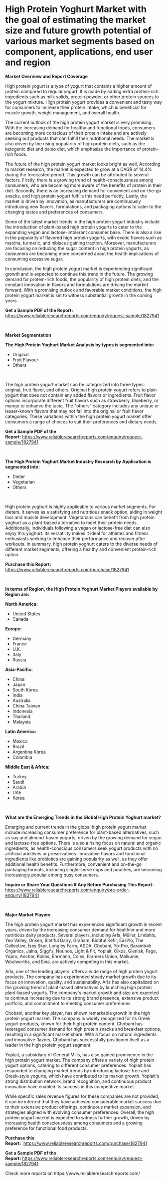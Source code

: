 <p><h1>High Protein Yoghurt Market with the goal of estimating the market size and future growth potential of various market segments based on component, applications, end user and region</h1></p><p><strong>Market Overview and Report Coverage</strong></p>
<p><p>High protein yogurt is a type of yogurt that contains a higher amount of protein compared to regular yogurt. It is made by adding extra protein-rich ingredients such as milk solids, protein powder, or other protein sources to the yogurt mixture. High protein yogurt provides a convenient and tasty way for consumers to increase their protein intake, which is beneficial for muscle growth, weight management, and overall health.</p><p>The current outlook of the high protein yogurt market is very promising. With the increasing demand for healthy and functional foods, consumers are becoming more conscious of their protein intake and are actively seeking out products that can fulfill their nutritional needs. The market is also driven by the rising popularity of high protein diets, such as the ketogenic diet and paleo diet, which emphasize the importance of protein-rich foods.</p><p>The future of the high protein yogurt market looks bright as well. According to market research, the market is expected to grow at a CAGR of 14.4% during the forecasted period. This growth can be attributed to several factors. Firstly, there is a growing trend of health-consciousness among consumers, who are becoming more aware of the benefits of protein in their diet. Secondly, there is an increasing demand for convenient and on-the-go snacks, and high protein yogurt fulfills this need perfectly. Lastly, the market is driven by innovation, as manufacturers are continuously introducing new flavors, formulations, and packaging options to cater to the changing tastes and preferences of consumers.</p><p>Some of the latest market trends in the high protein yogurt industry include the introduction of plant-based high protein yogurts to cater to the expanding vegan and lactose-intolerant consumer base. There is also a rise in the popularity of flavored high protein yogurts, with exotic flavors such as matcha, turmeric, and hibiscus gaining traction. Moreover, manufacturers are focusing on reducing the sugar content in high protein yogurts, as consumers are becoming more concerned about the health implications of consuming excessive sugar.</p><p>In conclusion, the high protein yogurt market is experiencing significant growth and is expected to continue this trend in the future. The growing demand for protein-rich foods, the popularity of high protein diets, and the constant innovation in flavors and formulations are driving the market forward. With a promising outlook and favorable market conditions, the high protein yogurt market is set to witness substantial growth in the coming years.</p></p>
<p><strong>Get a Sample PDF of the Report:</strong> <a href="https://www.reliableresearchreports.com/enquiry/request-sample/1827941">https://www.reliableresearchreports.com/enquiry/request-sample/1827941</a></p>
<p>&nbsp;</p>
<p><strong>Market Segmentation</strong></p>
<p><strong>The High Protein Yoghurt Market Analysis by types is segmented into:</strong></p>
<p><ul><li>Original</li><li>Fruit Flavour</li><li>Others</li></ul></p>
<p>&nbsp;</p>
<p><p>The high protein yogurt market can be categorized into three types: original, fruit flavor, and others. Original high protein yogurt refers to plain yogurt that does not contain any added flavors or ingredients. Fruit flavor options incorporate different fruit flavors such as strawberry, blueberry, or mango to enhance the taste. The "others" category includes any unique or lesser-known flavors that may not fall into the original or fruit flavor categories. These variations within the high protein yogurt market offer consumers a range of choices to suit their preferences and dietary needs.</p></p>
<p><strong>Get a Sample PDF of the Report:</strong>&nbsp;<a href="https://www.reliableresearchreports.com/enquiry/request-sample/1827941">https://www.reliableresearchreports.com/enquiry/request-sample/1827941</a></p>
<p>&nbsp;</p>
<p><strong>The High Protein Yoghurt Market Industry Research by Application is segmented into:</strong></p>
<p><ul><li>Dieter</li><li>Vegetarian</li><li>Others</li></ul></p>
<p>&nbsp;</p>
<p><p>High protein yoghurt is highly applicable to various market segments. For dieters, it serves as a satisfying and nutritious snack option, aiding in weight loss and muscle development. Vegetarians can benefit from high protein yoghurt as a plant-based alternative to meet their protein needs. Additionally, individuals following a vegan or lactose-free diet can also enjoy this yoghurt. Its versatility makes it ideal for athletes and fitness enthusiasts seeking to enhance their performance and recover after workouts. In summary, high protein yoghurt caters to the diverse needs of different market segments, offering a healthy and convenient protein-rich option.</p></p>
<p><strong>Purchase this Report:</strong>&nbsp; <a href="https://www.reliableresearchreports.com/purchase/1827941">https://www.reliableresearchreports.com/purchase/1827941</a></p>
<p>&nbsp;</p>
<p><strong>In terms of Region, the High Protein Yoghurt Market Players available by Region are:</strong></p>
<p>
    <p> <strong> North America: </strong>
        <ul>
            <li>United States</li>
            <li>Canada</li>
        </ul>
        </p> 
    <p> <strong> Europe: </strong>
        <ul>
            <li>Germany</li>
            <li>France</li>
            <li>U.K.</li>
            <li>Italy</li>
            <li>Russia</li>
        </ul>
        </p> 
    <p> <strong> Asia-Pacific: </strong>
        <ul>
            <li>China</li>
            <li>Japan</li>
            <li>South Korea</li>
            <li>India</li>
            <li>Australia</li>
            <li>China Taiwan</li>
            <li>Indonesia</li>
            <li>Thailand</li>
            <li>Malaysia</li>
        </ul>
        </p> 
    <p> <strong> Latin America: </strong>
        <ul>
            <li>Mexico</li>
            <li>Brazil</li>
            <li>Argentina Korea</li>
            <li>Colombia</li>
        </ul>
        </p> 
    <p> <strong> Middle East & Africa: </strong>
        <ul>
            <li>Turkey</li>
            <li>Saudi</li>
            <li>Arabia</li>
            <li>UAE</li>
            <li>Korea</li>
        </ul>
    </p>
    </p>
<p>&nbsp;</p>
<p><strong>What are the Emerging Trends in the Global High Protein Yoghurt market?</strong></p>
<p><p>Emerging and current trends in the global high protein yogurt market include increasing consumer preference for plant-based alternatives, such as soy and almond-based yogurts, driven by the growing demand for vegan and lactose-free options. There is also a rising focus on natural and organic ingredients, as health-conscious consumers seek yogurt products with no artificial additives or preservatives. Innovative flavors and functional ingredients like probiotics are gaining popularity as well, as they offer additional health benefits. Furthermore, convenient and on-the-go packaging formats, including single-serve cups and pouches, are becoming increasingly popular among busy consumers.</p></p>
<p><strong>Inquire or Share Your Questions If Any Before Purchasing This Report</strong>- <a href="https://www.reliableresearchreports.com/enquiry/pre-order-enquiry/1827941">https://www.reliableresearchreports.com/enquiry/pre-order-enquiry/1827941</a></p>
<p>&nbsp;</p>
<p><strong>Major Market Players</strong></p>
<p><p>The high protein yogurt market has experienced significant growth in recent years, driven by the increasing consumer demand for healthier and more nutritious dairy products. Several players, including Arla, Müller, Lindahls, Yeo Valley, Onken, Biotiful Dairy, Graham, Biotiful Kefir, EasiYo, The Collective, Ísey Skyr, Longley Farm, ASDA, Chobani, Yo-Pro, Barambah Organics, Jalna, Siggi's, Nounos, Light & Fit, Yoplait, Oikos, Glenisk, Fage, Yopro, Anchor, Kolios, Ehrmann, Coles, Farmers Union, Melkunie, Woolworths, and Evia, are actively competing in this market.</p><p>Arla, one of the leading players, offers a wide range of high protein yogurt products. The company has experienced steady market growth due to its focus on innovation, quality, and sustainability. Arla has also capitalized on the growing trend of plant-based alternatives by launching high protein plant-based yogurts. The company's market growth and size are expected to continue increasing due to its strong brand presence, extensive product portfolio, and commitment to meeting consumer preferences.</p><p>Chobani, another key player, has shown remarkable growth in the high protein yogurt market. The company is widely recognized for its Greek yogurt products, known for their high protein content. Chobani has leveraged consumer demand for high protein snacks and breakfast options, resulting in a significant market share. With a focus on natural ingredients and innovative flavors, Chobani has successfully positioned itself as a leader in the high protein yogurt segment.</p><p>Yoplait, a subsidiary of General Mills, has also gained prominence in the high protein yogurt market. The company offers a variety of high protein yogurt options, catering to different consumer preferences. Yoplait has responded to changing market trends by introducing lactose-free and Greek-style yogurts, which have contributed to its market growth. Yoplait's strong distribution network, brand recognition, and continuous product innovation have enabled its success in this competitive market.</p><p>While specific sales revenue figures for these companies are not provided, it can be inferred that they have achieved considerable market success due to their extensive product offerings, continuous market expansion, and strategies aligned with evolving consumer preferences. Overall, the high protein yogurt market is expected to witness further growth, driven by increasing health consciousness among consumers and a growing preference for functional food products.</p></p>
<p><strong>Purchase this Report:</strong>&nbsp;&nbsp;<a href="https://www.reliableresearchreports.com/purchase/1827941">https://www.reliableresearchreports.com/purchase/1827941</a></p>
<p></p>
<p><strong>Get a Sample PDF of the Report:</strong>&nbsp;<a href="https://www.reliableresearchreports.com/enquiry/request-sample/1827941">https://www.reliableresearchreports.com/enquiry/request-sample/1827941</a></p>
<p>Check more reports on https://www.reliableresearchreports.com/</p>